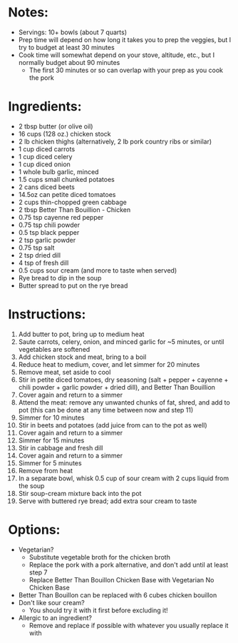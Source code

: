 # Notes: 
- Servings: 10+ bowls (about 7 quarts)
- Prep time will depend on how long it takes you to prep the veggies, but I try to budget at least 30 minutes
- Cook time will somewhat depend on your stove, altitude, etc., but I normally budget about 90 minutes
  * The first 30 minutes or so can overlap with your prep as you cook the pork

# Ingredients:
- 2 tbsp butter (or olive oil)
- 16 cups (128 oz.) chicken stock
- 2 lb chicken thighs (alternatively, 2 lb pork country ribs or similar)
- 1 cup diced carrots
- 1 cup diced celery
- 1 cup diced onion
- 1 whole bulb garlic, minced 
- 1.5 cups small chunked potatoes
- 2 cans diced beets
- 14.5oz can petite diced tomatoes
- 2 cups thin-chopped green cabbage
- 2 tbsp Better Than Bouillion - Chicken
- 0.75 tsp cayenne red pepper
- 0.75 tsp chili powder
- 0.5 tsp black pepper
- 2 tsp garlic powder
- 0.75 tsp salt
- 2 tsp dried dill
- 4 tsp of fresh dill
- 0.5 cups sour cream (and more to taste when served)
- Rye bread to dip in the soup
- Butter spread to put on the rye bread

# Instructions:
1. Add butter to pot, bring up to medium heat
2. Saute carrots, celery, onion, and minced garlic for ~5 minutes, or until vegetables are softened
3. Add chicken stock and meat, bring to a boil
4. Reduce heat to medium, cover, and let simmer for 20 minutes
5. Remove meat, set aside to cool
6. Stir in petite diced tomatoes, dry seasoning (salt + pepper + cayenne + chili powder + garlic powder + dried dill), and Better Than Bouillion
7. Cover again and return to a simmer
8. Attend the meat: remove any unwanted chunks of fat, shred, and add to pot (this can be done at any time between now and step 11)
9. Simmer for 10 minutes
10. Stir in beets and potatoes (add juice from can to the pot as well)
11. Cover again and return to a simmer
12. Simmer for 15 minutes
13. Stir in cabbage and fresh dill
14. Cover again and return to a simmer
15. Simmer for 5 minutes
16. Remove from heat
17. In a separate bowl, whisk 0.5 cup of sour cream with 2 cups liquid from the soup
18. Stir soup-cream mixture back into the pot
19. Serve with buttered rye bread; add extra sour cream to taste

# Options:
- Vegetarian? 
  * Substitute vegetable broth for the chicken broth
  * Replace the pork with a pork alternative, and don't add until at least step 7
  * Replace Better Than Bouillon Chicken Base with Vegetarian No Chicken Base
- Better Than Bouillon can be replaced with 6 cubes chicken bouillon
- Don't like sour cream?
  * You should try it with it first before excluding it!
- Allergic to an ingredient?
  * Remove and replace if possible with whatever you usually replace it with
